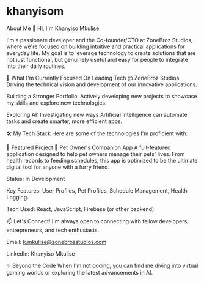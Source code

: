 # khanyisom
About Me
👋 Hi, I'm Khanyiso Mkulise
<a href="https://www.google.com/search?q=https://www.linkedin.com/in/khanyiso-mkulise-b59938372" target="_blank">

</a>
<a href="https://www.google.com/search?q=https://zonebrozstudios.com" target="_blank">

</a>

I'm a passionate developer and the Co-founder/CTO at ZoneBroz Studios, where we're focused on building intuitive and practical applications for everyday life. My goal is to leverage technology to create solutions that are not just functional, but genuinely useful and easy for people to integrate into their daily routines.

🌱 What I'm Currently Focused On
Leading Tech @ ZoneBroz Studios: Driving the technical vision and development of our innovative applications.

Building a Stronger Portfolio: Actively developing new projects to showcase my skills and explore new technologies.

Exploring AI: Investigating new ways Artificial Intelligence can automate tasks and create smarter, more efficient apps.

🛠️ My Tech Stack
Here are some of the technologies I'm proficient with:

🚀 Featured Project
🐾 Pet Owner's Companion App
A full-featured application designed to help pet owners manage their pets' lives. From health records to feeding schedules, this app is optimized to be the ultimate digital tool for anyone with a furry friend.

Status: In Development

Key Features: User Profiles, Pet Profiles, Schedule Management, Health Logging.

Tech Used: React, JavaScript, Firebase (or other backend)




📫 Let's Connect!
I'm always open to connecting with fellow developers, entrepreneurs, and tech enthusiasts.

Email: k.mkulise@zonebrozstudios.com

LinkedIn: Khanyiso Mkulise

✨ Beyond the Code
When I'm not coding, you can find me diving into virtual gaming worlds or exploring the latest advancements in AI.
